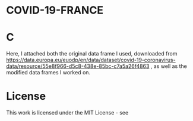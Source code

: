 # COVID-19-FRANCE

# C


Here, I attached both the original data frame I used, downloaded from https://data.europa.eu/euodp/en/data/dataset/covid-19-coronavirus-data/resource/55e8f966-d5c8-438e-85bc-c7a5a26f4863 , as well as the modified data frames I worked on. 


# License
This work is licensed under the MIT License - see 
